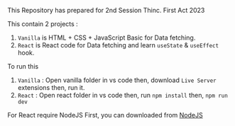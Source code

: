 This Repository has prepared for 2nd Session Thinc. First Act 2023


This contain 2 projects :
1. `Vanilla` is HTML + CSS + JavaScript Basic for Data fetching.
2. `React` is React code for Data fetching and learn `useState` & `useEffect` hook.


To run this
1. `Vanilla` : Open vanilla folder in vs code then, download `Live Server` extensions then, run it.
2. `React` : Open react folder in vs code then, run `npm install` then, `npm run dev`


For React require NodeJS First, you can downloaded from [NodeJS](https://nodejs.org/en)